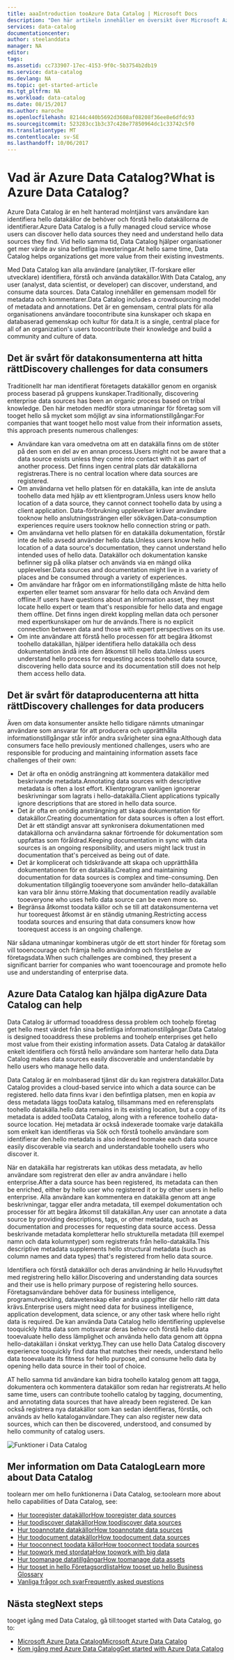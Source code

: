 ```yaml
---
title: aaaIntroduction tooAzure Data Catalog | Microsoft Docs
description: "Den här artikeln innehåller en översikt över Microsoft Azure Data Catalog, inklusive dess funktioner och hello problem den adresser. Data Catalog gör att alla användare tooregister, identifiera, förstå och använda datakällor."
services: data-catalog
documentationcenter: 
author: steelanddata
manager: NA
editor: 
tags: 
ms.assetid: cc733907-17ec-4153-9f0c-5b3754b2db19
ms.service: data-catalog
ms.devlang: NA
ms.topic: get-started-article
ms.tgt_pltfrm: NA
ms.workload: data-catalog
ms.date: 08/15/2017
ms.author: maroche
ms.openlocfilehash: 82144c440b5692d3608af08208f36ee8e6dfdc93
ms.sourcegitcommit: 523283cc1b3c37c428e77850964dc1c33742c5f0
ms.translationtype: MT
ms.contentlocale: sv-SE
ms.lasthandoff: 10/06/2017
---
```

# <a name="what-is-azure-data-catalog"></a><span data-ttu-id="88835-104">Vad är Azure Data Catalog?</span><span class="sxs-lookup"><span data-stu-id="88835-104">What is Azure Data Catalog?</span></span>
<span data-ttu-id="88835-105">Azure Data Catalog är en helt hanterad molntjänst vars användare kan identifiera hello datakällor de behöver och förstå hello datakällorna de identifierar.</span><span class="sxs-lookup"><span data-stu-id="88835-105">Azure Data Catalog is a fully managed cloud service whose users can discover hello data sources they need and understand hello data sources they find.</span></span> <span data-ttu-id="88835-106">Vid hello samma tid, Data Catalog hjälper organisationer get mer värde av sina befintliga investeringar.</span><span class="sxs-lookup"><span data-stu-id="88835-106">At hello same time, Data Catalog helps organizations get more value from their existing investments.</span></span> 

<span data-ttu-id="88835-107">Med Data Catalog kan alla användare (analytiker, IT-forskare eller utvecklare) identifiera, förstå och använda datakällor.</span><span class="sxs-lookup"><span data-stu-id="88835-107">With Data Catalog, any user (analyst, data scientist, or developer) can discover, understand, and consume data sources.</span></span> <span data-ttu-id="88835-108">Data Catalog innehåller en gemensam modell för metadata och kommentarer.</span><span class="sxs-lookup"><span data-stu-id="88835-108">Data Catalog includes a crowdsourcing model of metadata and annotations.</span></span> <span data-ttu-id="88835-109">Det är en gemensam, central plats för alla organisationens användare toocontribute sina kunskaper och skapa en databaserad gemenskap och kultur för data.</span><span class="sxs-lookup"><span data-stu-id="88835-109">It is a single, central place for all of an organization's users toocontribute their knowledge and build a community and culture of data.</span></span>

## <a name="discovery-challenges-for-data-consumers"></a><span data-ttu-id="88835-110">Det är svårt för datakonsumenterna att hitta rätt</span><span class="sxs-lookup"><span data-stu-id="88835-110">Discovery challenges for data consumers</span></span>
<span data-ttu-id="88835-111">Traditionellt har man identifierat företagets datakällor genom en organisk process baserad på gruppens kunskaper.</span><span class="sxs-lookup"><span data-stu-id="88835-111">Traditionally, discovering enterprise data sources has been an organic process based on tribal knowledge.</span></span> <span data-ttu-id="88835-112">Den här metoden medför stora utmaningar för företag som vill tooget hello så mycket som möjligt av sina informationstillgångar:</span><span class="sxs-lookup"><span data-stu-id="88835-112">For companies that want tooget hello most value from their information assets, this approach presents numerous challenges:</span></span>

* <span data-ttu-id="88835-113">Användare kan vara omedvetna om att en datakälla finns om de stöter på den som en del av en annan process.</span><span class="sxs-lookup"><span data-stu-id="88835-113">Users might not be aware that a data source exists unless they come into contact with it as part of another process.</span></span> <span data-ttu-id="88835-114">Det finns ingen central plats där datakällorna registreras.</span><span class="sxs-lookup"><span data-stu-id="88835-114">There is no central location where data sources are registered.</span></span>
* <span data-ttu-id="88835-115">Om användarna vet hello platsen för en datakälla, kan inte de ansluta toohello data med hjälp av ett klientprogram.</span><span class="sxs-lookup"><span data-stu-id="88835-115">Unless users know hello location of a data source, they cannot connect toohello data by using a client application.</span></span> <span data-ttu-id="88835-116">Data-förbrukning upplevelser kräver användare tooknow hello anslutningssträngen eller sökvägen.</span><span class="sxs-lookup"><span data-stu-id="88835-116">Data-consumption experiences require users tooknow hello connection string or path.</span></span>
* <span data-ttu-id="88835-117">Om användarna vet hello platsen för en datakälla dokumentation, förstår inte de hello avsedd använder hello data.</span><span class="sxs-lookup"><span data-stu-id="88835-117">Unless users know hello location of a data source's documentation, they cannot understand hello intended uses of hello data.</span></span> <span data-ttu-id="88835-118">Datakällor och dokumentation kanske befinner sig på olika platser och används via en mängd olika upplevelser.</span><span class="sxs-lookup"><span data-stu-id="88835-118">Data sources and documentation might live in a variety of places and be consumed through a variety of experiences.</span></span>
* <span data-ttu-id="88835-119">Om användare har frågor om en informationstillgång måste de hitta hello experten eller teamet som ansvarar för hello data och Använd dem offline.</span><span class="sxs-lookup"><span data-stu-id="88835-119">If users have questions about an information asset, they must locate hello expert or team that's responsible for hello data and engage them offline.</span></span> <span data-ttu-id="88835-120">Det finns ingen direkt koppling mellan data och personer med expertkunskaper om hur de används.</span><span class="sxs-lookup"><span data-stu-id="88835-120">There is no explicit connection between data and those with expert perspectives on its use.</span></span>
* <span data-ttu-id="88835-121">Om inte användare att förstå hello processen för att begära åtkomst toohello datakällan, hjälper identifiera hello datakälla och dess dokumentation ändå inte dem åtkomst till hello data.</span><span class="sxs-lookup"><span data-stu-id="88835-121">Unless users understand hello process for requesting access toohello data source, discovering hello data source and its documentation still does not help them access hello data.</span></span>

## <a name="discovery-challenges-for-data-producers"></a><span data-ttu-id="88835-122">Det är svårt för dataproducenterna att hitta rätt</span><span class="sxs-lookup"><span data-stu-id="88835-122">Discovery challenges for data producers</span></span>
<span data-ttu-id="88835-123">Även om data konsumenter ansikte hello tidigare nämnts utmaningar användare som ansvarar för att producera och upprätthålla informationstillgångar står inför andra svårigheter sina egna:</span><span class="sxs-lookup"><span data-stu-id="88835-123">Although data consumers face hello previously mentioned challenges, users who are responsible for producing and maintaining information assets face challenges of their own:</span></span>

* <span data-ttu-id="88835-124">Det är ofta en onödig ansträngning att kommentera datakällor med beskrivande metadata.</span><span class="sxs-lookup"><span data-stu-id="88835-124">Annotating data sources with descriptive metadata is often a lost effort.</span></span> <span data-ttu-id="88835-125">Klientprogram vanligen ignorerar beskrivningar som lagrats i hello-datakälla.</span><span class="sxs-lookup"><span data-stu-id="88835-125">Client applications typically ignore descriptions that are stored in hello data source.</span></span>
* <span data-ttu-id="88835-126">Det är ofta en onödig ansträngning att skapa dokumentation för datakällor.</span><span class="sxs-lookup"><span data-stu-id="88835-126">Creating documentation for data sources is often a lost effort.</span></span> <span data-ttu-id="88835-127">Det är ett ständigt ansvar att synkronisera dokumentationen med datakällorna och användarna saknar förtroende för dokumentation som uppfattas som föråldrad.</span><span class="sxs-lookup"><span data-stu-id="88835-127">Keeping documentation in sync with data sources is an ongoing responsibility, and users might lack trust in documentation that's perceived as being out of date.</span></span>
* <span data-ttu-id="88835-128">Det är komplicerat och tidskrävande att skapa och upprätthålla dokumentationen för en datakälla.</span><span class="sxs-lookup"><span data-stu-id="88835-128">Creating and maintaining documentation for data sources is complex and time-consuming.</span></span> <span data-ttu-id="88835-129">Den dokumentation tillgänglig tooeveryone som använder hello-datakällan kan vara blir ännu större.</span><span class="sxs-lookup"><span data-stu-id="88835-129">Making that documentation readily available tooeveryone who uses hello data source can be even more so.</span></span>
* <span data-ttu-id="88835-130">Begränsa åtkomst toodata källor och se till att datakonsumenterna vet hur toorequest åtkomst är en ständig utmaning.</span><span class="sxs-lookup"><span data-stu-id="88835-130">Restricting access toodata sources and ensuring that data consumers know how toorequest access is an ongoing challenge.</span></span>

<span data-ttu-id="88835-131">När sådana utmaningar kombineras utgör de ett stort hinder för företag som vill tooencourage och främja hello användning och förståelse av företagsdata.</span><span class="sxs-lookup"><span data-stu-id="88835-131">When such challenges are combined, they present a significant barrier for companies who want tooencourage and promote hello use and understanding of enterprise data.</span></span>

## <a name="azure-data-catalog-can-help"></a><span data-ttu-id="88835-132">Azure Data Catalog kan hjälpa dig</span><span class="sxs-lookup"><span data-stu-id="88835-132">Azure Data Catalog can help</span></span>
<span data-ttu-id="88835-133">Data Catalog är utformad tooaddress dessa problem och toohelp företag get hello mest värdet från sina befintliga informationstillgångar.</span><span class="sxs-lookup"><span data-stu-id="88835-133">Data Catalog is designed tooaddress these problems and toohelp enterprises get hello most value from their existing information assets.</span></span> <span data-ttu-id="88835-134">Data Catalog är datakällor enkelt identifiera och förstå hello användare som hanterar hello data.</span><span class="sxs-lookup"><span data-stu-id="88835-134">Data Catalog makes data sources easily discoverable and understandable by hello users who manage hello data.</span></span>

<span data-ttu-id="88835-135">Data Catalog är en molnbaserad tjänst där du kan registrera datakällor.</span><span class="sxs-lookup"><span data-stu-id="88835-135">Data Catalog provides a cloud-based service into which a data source can be registered.</span></span> <span data-ttu-id="88835-136">hello data finns kvar i den befintliga platsen, men en kopia av dess metadata läggs tooData katalog, tillsammans med en referensplats toohello datakälla.</span><span class="sxs-lookup"><span data-stu-id="88835-136">hello data remains in its existing location, but a copy of its metadata is added tooData Catalog, along with a reference toohello data-source location.</span></span> <span data-ttu-id="88835-137">Hej metadata är också indexerade toomake varje datakälla som enkelt kan identifieras via Sök och förstå toohello användare som identifierar den.</span><span class="sxs-lookup"><span data-stu-id="88835-137">hello metadata is also indexed toomake each data source easily discoverable via search and understandable toohello users who discover it.</span></span>

<span data-ttu-id="88835-138">När en datakälla har registrerats kan utökas dess metadata, av hello användare som registrerat den eller av andra användare i hello enterprise.</span><span class="sxs-lookup"><span data-stu-id="88835-138">After a data source has been registered, its metadata can then be enriched, either by hello user who registered it or by other users in hello enterprise.</span></span> <span data-ttu-id="88835-139">Alla användare kan kommentera en datakälla genom att ange beskrivningar, taggar eller andra metadata, till exempel dokumentation och processer för att begära åtkomst till datakällan.</span><span class="sxs-lookup"><span data-stu-id="88835-139">Any user can annotate a data source by providing descriptions, tags, or other metadata, such as documentation and processes for requesting data source access.</span></span> <span data-ttu-id="88835-140">Dessa beskrivande metadata kompletterar hello strukturella metadata (till exempel namn och data kolumntyper) som registrerats från hello-datakälla.</span><span class="sxs-lookup"><span data-stu-id="88835-140">This descriptive metadata supplements hello structural metadata (such as column names and data types) that's registered from hello data source.</span></span>

<span data-ttu-id="88835-141">Identifiera och förstå datakällor och deras användning är hello Huvudsyftet med registrering hello källor.</span><span class="sxs-lookup"><span data-stu-id="88835-141">Discovering and understanding data sources and their use is hello primary purpose of registering hello sources.</span></span> <span data-ttu-id="88835-142">Företagsanvändare behöver data för business intelligence, programutveckling, datavetenskap eller andra uppgifter där hello rätt data krävs.</span><span class="sxs-lookup"><span data-stu-id="88835-142">Enterprise users might need data for business intelligence, application development, data science, or any other task where hello right data is required.</span></span> <span data-ttu-id="88835-143">De kan använda Data Catalog hello identifiering upplevelse tooquickly hitta data som motsvarar deras behov och förstå hello data tooevaluate hello dess lämplighet och använda hello data genom att öppna hello-datakällan i önskat verktyg.</span><span class="sxs-lookup"><span data-stu-id="88835-143">They can use hello Data Catalog discovery experience tooquickly find data that matches their needs, understand hello data tooevaluate its fitness for hello purpose, and consume hello data by opening hello data source in their tool of choice.</span></span> 

<span data-ttu-id="88835-144">AT hello samma tid användare kan bidra toohello katalog genom att tagga, dokumentera och kommentera datakällor som redan har registrerats.</span><span class="sxs-lookup"><span data-stu-id="88835-144">At hello same time, users can contribute toohello catalog by tagging, documenting, and annotating data sources that have already been registered.</span></span> <span data-ttu-id="88835-145">De kan också registrera nya datakällor som kan sedan identifieras, förstås, och används av hello kataloganvändare.</span><span class="sxs-lookup"><span data-stu-id="88835-145">They can also register new data sources, which can then be discovered, understood, and consumed by hello community of catalog users.</span></span>

![Funktioner i Data Catalog](./media/data-catalog-what-is-data-catalog/data-catalog-capabilities.png)

## <a name="learn-more-about-data-catalog"></a><span data-ttu-id="88835-147">Mer information om Data Catalog</span><span class="sxs-lookup"><span data-stu-id="88835-147">Learn more about Data Catalog</span></span>
<span data-ttu-id="88835-148">toolearn mer om hello funktionerna i Data Catalog, se:</span><span class="sxs-lookup"><span data-stu-id="88835-148">toolearn more about hello capabilities of Data Catalog, see:</span></span>

* [<span data-ttu-id="88835-149">Hur tooregister datakällor</span><span class="sxs-lookup"><span data-stu-id="88835-149">How tooregister data sources</span></span>](data-catalog-how-to-register.md)
* [<span data-ttu-id="88835-150">Hur toodiscover datakällor</span><span class="sxs-lookup"><span data-stu-id="88835-150">How toodiscover data sources</span></span>](data-catalog-how-to-discover.md)
* [<span data-ttu-id="88835-151">Hur tooannotate datakällor</span><span class="sxs-lookup"><span data-stu-id="88835-151">How tooannotate data sources</span></span>](data-catalog-how-to-annotate.md)
* [<span data-ttu-id="88835-152">Hur toodocument datakällor</span><span class="sxs-lookup"><span data-stu-id="88835-152">How toodocument data sources</span></span>](data-catalog-how-to-documentation.md)
* [<span data-ttu-id="88835-153">Hur tooconnect toodata källor</span><span class="sxs-lookup"><span data-stu-id="88835-153">How tooconnect toodata sources</span></span>](data-catalog-how-to-connect.md)
* [<span data-ttu-id="88835-154">Hur toowork med stordata</span><span class="sxs-lookup"><span data-stu-id="88835-154">How toowork with big data</span></span>](data-catalog-how-to-big-data.md)
* [<span data-ttu-id="88835-155">Hur toomanage datatillgångar</span><span class="sxs-lookup"><span data-stu-id="88835-155">How toomanage data assets</span></span>](data-catalog-how-to-manage.md)
* [<span data-ttu-id="88835-156">Hur tooset in hello Företagsordlista</span><span class="sxs-lookup"><span data-stu-id="88835-156">How tooset up hello Business Glossary</span></span>](data-catalog-how-to-business-glossary.md)
* [<span data-ttu-id="88835-157">Vanliga frågor och svar</span><span class="sxs-lookup"><span data-stu-id="88835-157">Frequently asked questions</span></span>](data-catalog-frequently-asked-questions.md)

## <a name="next-steps"></a><span data-ttu-id="88835-158">Nästa steg</span><span class="sxs-lookup"><span data-stu-id="88835-158">Next steps</span></span>
<span data-ttu-id="88835-159">tooget igång med Data Catalog, gå till:</span><span class="sxs-lookup"><span data-stu-id="88835-159">tooget started with Data Catalog, go to:</span></span>
* [<span data-ttu-id="88835-160">Microsoft Azure Data Catalog</span><span class="sxs-lookup"><span data-stu-id="88835-160">Microsoft Azure Data Catalog</span></span>](https://www.azuredatacatalog.com)
* [<span data-ttu-id="88835-161">Kom igång med Azure Data Catalog</span><span class="sxs-lookup"><span data-stu-id="88835-161">Get started with Azure Data Catalog</span></span>](data-catalog-get-started.md)
